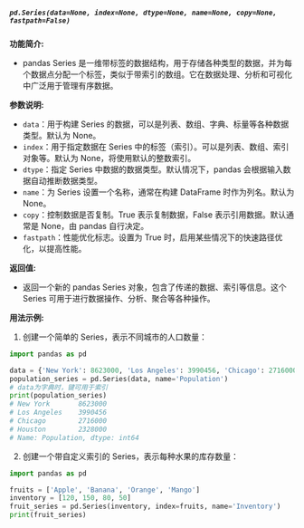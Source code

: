 ##### `pd.Series(data=None, index=None, dtype=None, name=None, copy=None, fastpath=False)`
**功能简介:**
- pandas Series 是一维带标签的数据结构，用于存储各种类型的数据，并为每个数据点分配一个标签，类似于带索引的数组。它在数据处理、分析和可视化中广泛用于管理有序数据。

**参数说明:**
- `data`：用于构建 Series 的数据，可以是列表、数组、字典、标量等各种数据类型。默认为 None。
- `index`：用于指定数据在 Series 中的标签（索引）。可以是列表、数组、索引对象等。默认为 None，将使用默认的整数索引。
- `dtype`：指定 Series 中数据的数据类型。默认情况下，pandas 会根据输入数据自动推断数据类型。
- `name`：为 Series 设置一个名称，通常在构建 DataFrame 时作为列名。默认为 None。
- `copy`：控制数据是否复制。True 表示复制数据，False 表示引用数据。默认通常是 None，由 pandas 自行决定。
- `fastpath`：性能优化标志。设置为 True 时，启用某些情况下的快速路径优化，以提高性能。

**返回值:**
- 返回一个新的 pandas Series 对象，包含了传递的数据、索引等信息。这个 Series 可用于进行数据操作、分析、聚合等各种操作。

**用法示例:**
1. 创建一个简单的 Series，表示不同城市的人口数量：
```python
import pandas as pd

data = {'New York': 8623000, 'Los Angeles': 3990456, 'Chicago': 2716000, 'Houston': 2328000}
population_series = pd.Series(data, name='Population')
# data为字典时，键可用于索引
print(population_series)
# New York       8623000
# Los Angeles    3990456
# Chicago        2716000
# Houston        2328000
# Name: Population, dtype: int64
```
2. 创建一个带自定义索引的 Series，表示每种水果的库存数量：
```python
import pandas as pd

fruits = ['Apple', 'Banana', 'Orange', 'Mango']
inventory = [120, 150, 80, 50]
fruit_series = pd.Series(inventory, index=fruits, name='Inventory')
print(fruit_series)
```
